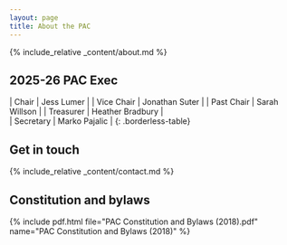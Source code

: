 ```yaml
---
layout: page
title: About the PAC
---
```


{% include_relative _content/about.md %}

## 2025-26 PAC Exec

| Chair      | Jess Lumer       |
| Vice Chair | Jonathan Suter   |
| Past Chair | Sarah Willson    |
| Treasurer  | Heather Bradbury |  
| Secretary  | Marko Pajalic    |
{: .borderless-table}

## Get in touch
{% include_relative _content/contact.md %}

## Constitution and bylaws
{% include pdf.html file="PAC Constitution and Bylaws (2018).pdf" name="PAC Constitution and Bylaws (2018)" %}